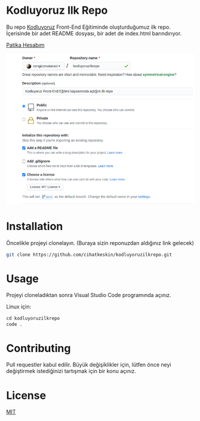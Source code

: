 # Kodluyoruz Ilk Repo
Bu repo [Kodluyoruz](https://kodluyoruz.org/) Front-End Eğitiminde oluşturduğumuz ilk repo. İçerisinde bir adet README dosyası, bir adet de index.html barındırıyor.

[Patika Hesabım](https://app.patika.dev/chtkskns)

![github](img/github.png)

# Installation
Öncelikle projeyi clonelayın. (Buraya sizin reponuzdan aldığınız link gelecek)

```bash
git clone https://github.com/cihatkeskin/kodluyoruzilkrepo.git
```

# Usage
Projeyi cloneladıktan sonra Visual Studio Code programında açınız.

Linux için:

```linux
cd kodluyoruzilkrepo
code .
```

# Contributing
Pull requestler kabul edilir. Büyük değişiklikler için, lütfen önce neyi değiştirmek istediğinizi tartışmak için bir konu açınız.

# License
[MIT](https://choosealicense.com/licenses/mit/)
